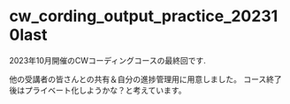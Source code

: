 # cw_cording_output_practice_202310last
2023年10月開催のCWコーディングコースの最終回です.

他の受講者の皆さんとの共有＆自分の進捗管理用に用意しました。
コース終了後はプライベート化しようかな？と考えています。

